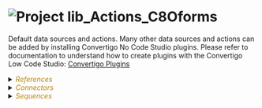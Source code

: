 
# ![](https://github.com/convertigo/convertigo/blob/develop/engine/src/com/twinsoft/convertigo/beans/core/images/project_color_16x16.png?raw=true "Project") lib_Actions_C8Oforms

Default data sources and actions. Many other data sources and actions can be added by installing Convertigo No Code Studio plugins. Please refer to documentation to understand how to create plugins with the Convertigo Low Code Studio: <a href='https://doc.convertigo.com/documentation/latest/no-code-forms/creating-data-for-c8o-forms/' target='_blank'>Convertigo Plugins</a>

<details><summary><span style="color:DarkGoldenRod"><i>References</i></span></summary><blockquote><p>


## ![](https://github.com/convertigo/convertigo/blob/develop/engine/src/com/twinsoft/convertigo/beans/references/images/ProjectSchemaReference_16x16.png?raw=true "ProjectSchemaReference") C8Oforms


see [readme](https://github.com/convertigo/C8oForms/tree/NGX#readme)
</p></blockquote></details>

<details><summary><span style="color:DarkGoldenRod"><i>Connectors</i></span></summary><blockquote><p>


<details><summary><b>c8oforms_forms_reponses_backup</b></summary><blockquote><p>


## ![](https://github.com/convertigo/convertigo/blob/develop/engine/src/com/twinsoft/convertigo/beans/connectors/images/fullsyncconnector_color_16x16.png?raw=true "FullSyncConnector") c8oforms_forms_reponses_backup



<details><summary><span style="color:DarkGoldenRod"><i>Transactions</i></span></summary><blockquote><p>


<details><summary><b>FormResponsesDocument</b></summary><blockquote><p>


### ![](https://github.com/convertigo/convertigo/blob/develop/engine/src/com/twinsoft/convertigo/beans/transactions/couchdb/images/postdocument_color_16x16.png?raw=true "PostDocumentTransaction") FormResponsesDocument



<span style="color:DarkGoldenRod">Variables</span>

<table>
<tr>
<th>
name
</th>
<th>
comment
</th>
</tr>
<tr>
<td>
<img src="https://github.com/convertigo/convertigo/blob/develop/engine/src/com/twinsoft/convertigo/beans/variables/images/variable_color_16x16.png?raw=true "  alt="RequestableVariable" >&nbsp;data
</td>
<td>

</td>
</tr>
<tr>
<td>
<img src="https://github.com/convertigo/convertigo/blob/develop/engine/src/com/twinsoft/convertigo/beans/variables/images/variable_color_16x16.png?raw=true "  alt="RequestableVariable" >&nbsp;parent
</td>
<td>

</td>
</tr>
</table>

</p></blockquote></details>

<details><summary><b>GetServerInfo</b></summary><blockquote><p>


### ![](https://github.com/convertigo/convertigo/blob/develop/engine/src/com/twinsoft/convertigo/beans/transactions/couchdb/images/getserverinfo_color_16x16.png?raw=true "GetServerInfoTransaction") GetServerInfo


</p></blockquote></details>

<details><summary><b>OriginalFormDocument</b></summary><blockquote><p>


### ![](https://github.com/convertigo/convertigo/blob/develop/engine/src/com/twinsoft/convertigo/beans/transactions/couchdb/images/postdocument_color_16x16.png?raw=true "PostDocumentTransaction") OriginalFormDocument



<span style="color:DarkGoldenRod">Variables</span>

<table>
<tr>
<th>
name
</th>
<th>
comment
</th>
</tr>
<tr>
<td>
<img src="https://github.com/convertigo/convertigo/blob/develop/engine/src/com/twinsoft/convertigo/beans/variables/images/variable_color_16x16.png?raw=true "  alt="RequestableVariable" >&nbsp;_id
</td>
<td>

</td>
</tr>
<tr>
<td>
<img src="https://github.com/convertigo/convertigo/blob/develop/engine/src/com/twinsoft/convertigo/beans/variables/images/variable_color_16x16.png?raw=true "  alt="RequestableVariable" >&nbsp;data
</td>
<td>

</td>
</tr>
</table>

</p></blockquote></details>
</p></blockquote></details>
</p></blockquote></details>

<details><summary><b>CNN</b></summary><blockquote><p>


## ![](https://github.com/convertigo/convertigo/blob/develop/engine/src/com/twinsoft/convertigo/beans/connectors/images/httpconnector_color_16x16.png?raw=true "HttpConnector") CNN



<details><summary><span style="color:DarkGoldenRod"><i>Transactions</i></span></summary><blockquote><p>


<details><summary><b>Default_transaction</b></summary><blockquote><p>


### ![](https://github.com/convertigo/convertigo/blob/develop/engine/src/com/twinsoft/convertigo/beans/transactions/images/httptransaction_color_16x16.png?raw=true "HttpTransaction") Default_transaction


</p></blockquote></details>

<details><summary><b>getNews</b></summary><blockquote><p>


### ![](https://github.com/convertigo/convertigo/blob/develop/engine/src/com/twinsoft/convertigo/beans/transactions/images/xmlhttptransaction_color_16x16.png?raw=true "XmlHttpTransaction") getNews


</p></blockquote></details>
</p></blockquote></details>
</p></blockquote></details>

<details><summary><b>SQL_mariadb</b></summary><blockquote><p>


## ![](https://github.com/convertigo/convertigo/blob/develop/engine/src/com/twinsoft/convertigo/beans/connectors/images/sqlconnector_color_16x16.png?raw=true "SqlConnector") SQL_mariadb



<details><summary><span style="color:DarkGoldenRod"><i>Transactions</i></span></summary><blockquote><p>


<details><summary><b>Default_transaction</b></summary><blockquote><p>


### ![](https://github.com/convertigo/convertigo/blob/develop/engine/src/com/twinsoft/convertigo/beans/transactions/images/sqltransaction_color_16x16.png?raw=true "SqlTransaction") Default_transaction


</p></blockquote></details>

<details><summary><b>get_responses_by_form</b></summary><blockquote><p>


### ![](https://github.com/convertigo/convertigo/blob/develop/engine/src/com/twinsoft/convertigo/beans/transactions/images/sqltransaction_color_16x16.png?raw=true "SqlTransaction") get_responses_by_form



<span style="color:DarkGoldenRod">Variables</span>

<table>
<tr>
<th>
name
</th>
<th>
comment
</th>
</tr>
<tr>
<td>
<img src="https://github.com/convertigo/convertigo/blob/develop/engine/src/com/twinsoft/convertigo/beans/variables/images/variable_color_16x16.png?raw=true "  alt="RequestableVariable" >&nbsp;sql_formID
</td>
<td>

</td>
</tr>
<tr>
<td>
<img src="https://github.com/convertigo/convertigo/blob/develop/engine/src/com/twinsoft/convertigo/beans/variables/images/variable_color_16x16.png?raw=true "  alt="RequestableVariable" >&nbsp;sql_TBName
</td>
<td>

</td>
</tr>
</table>

</p></blockquote></details>

<details><summary><b>saveResponse</b></summary><blockquote><p>


### ![](https://github.com/convertigo/convertigo/blob/develop/engine/src/com/twinsoft/convertigo/beans/transactions/images/sqltransaction_color_16x16.png?raw=true "SqlTransaction") saveResponse



<span style="color:DarkGoldenRod">Variables</span>

<table>
<tr>
<th>
name
</th>
<th>
comment
</th>
</tr>
<tr>
<td>
<img src="https://github.com/convertigo/convertigo/blob/develop/engine/src/com/twinsoft/convertigo/beans/variables/images/variable_color_16x16.png?raw=true "  alt="RequestableVariable" >&nbsp;response
</td>
<td>

</td>
</tr>
<tr>
<td>
<img src="https://github.com/convertigo/convertigo/blob/develop/engine/src/com/twinsoft/convertigo/beans/variables/images/variable_color_16x16.png?raw=true "  alt="RequestableVariable" >&nbsp;sql_DBName
</td>
<td>

</td>
</tr>
<tr>
<td>
<img src="https://github.com/convertigo/convertigo/blob/develop/engine/src/com/twinsoft/convertigo/beans/variables/images/variable_color_16x16.png?raw=true "  alt="RequestableVariable" >&nbsp;sql_TBColumns
</td>
<td>

</td>
</tr>
<tr>
<td>
<img src="https://github.com/convertigo/convertigo/blob/develop/engine/src/com/twinsoft/convertigo/beans/variables/images/variable_color_16x16.png?raw=true "  alt="RequestableVariable" >&nbsp;sql_TBResponses
</td>
<td>

</td>
</tr>
</table>

</p></blockquote></details>
</p></blockquote></details>
</p></blockquote></details>

<details><summary><b>void</b> : void connector, replace or don't use it</summary><blockquote><p>


## ![](https://github.com/convertigo/convertigo/blob/develop/engine/src/com/twinsoft/convertigo/beans/connectors/images/sqlconnector_color_16x16.png?raw=true "SqlConnector") void

void connector, replace or don't use it

<details><summary><span style="color:DarkGoldenRod"><i>Transactions</i></span></summary><blockquote><p>


### ![](https://github.com/convertigo/convertigo/blob/develop/engine/src/com/twinsoft/convertigo/beans/transactions/images/sqltransaction_color_16x16.png?raw=true "SqlTransaction") void

does nothing
</p></blockquote></details>
</p></blockquote></details>
</p></blockquote></details>

<details><summary><span style="color:DarkGoldenRod"><i>Sequences</i></span></summary><blockquote><p>


<details><summary><b>disabled_forms_insert_response_db</b> : Save responses to an external Database (demo)</summary><blockquote><p>


## ![](https://github.com/convertigo/convertigo/blob/develop/engine/src/com/twinsoft/convertigo/beans/sequences/images/genericsequence_color_16x16.png?raw=true "GenericSequence") disabled_forms_insert_response_db

Save responses to an external Database (demo).

<span style="color:DarkGoldenRod">Variables</span>

<table>
<tr>
<th>
name
</th>
<th>
comment
</th>
</tr>
<tr>
<td>
<img src="https://github.com/convertigo/convertigo/blob/develop/engine/src/com/twinsoft/convertigo/beans/variables/images/variable_color_16x16.png?raw=true "  alt="RequestableVariable" >&nbsp;doc
</td>
<td>

</td>
</tr>
<tr>
<td>
<img src="https://github.com/convertigo/convertigo/blob/develop/engine/src/com/twinsoft/convertigo/beans/variables/images/variable_color_16x16.png?raw=true "  alt="RequestableVariable" >&nbsp;forms_db_destination
</td>
<td>
Can be used to override SQL symbols
</td>
</tr>
<tr>
<td>
<img src="https://github.com/convertigo/convertigo/blob/develop/engine/src/com/twinsoft/convertigo/beans/variables/images/variable_color_16x16.png?raw=true "  alt="RequestableVariable" >&nbsp;forms_db_name
</td>
<td>
Database name created to store form responses
</td>
</tr>
<tr>
<td>
<img src="https://github.com/convertigo/convertigo/blob/develop/engine/src/com/twinsoft/convertigo/beans/variables/images/variable_color_16x16.png?raw=true "  alt="RequestableVariable" >&nbsp;forms_db_type
</td>
<td>
Database type. Supports "fs" or "mysql"
</td>
</tr>
<tr>
<td>
<img src="https://github.com/convertigo/convertigo/blob/develop/engine/src/com/twinsoft/convertigo/beans/variables/images/variable_color_16x16.png?raw=true "  alt="RequestableVariable" >&nbsp;originalDoc
</td>
<td>

</td>
</tr>
</table>

</p></blockquote></details>

<details><summary><b>disabled_forms_notify_response_by_mail_advanced</b> : <div class="en">Sends a <b>mail</b> when a new response is submitted</div></summary><blockquote><p>


## ![](https://github.com/convertigo/convertigo/blob/develop/engine/src/com/twinsoft/convertigo/beans/sequences/images/genericsequence_color_16x16.png?raw=true "GenericSequence") disabled_forms_notify_response_by_mail_advanced

<div class="en">Sends a <b>mail</b> when a new response is submitted</div>
<div class="fr">Envoie un <b>e-mail</b> lorsqu'une nouvelle réponse est soumise</div>
<div class="es">Envía un <b>correo</b> cuando se envía una nueva respuesta</div>
<div class="it">Invia una <b>mail</b> quando viene inviata una nuova risposta</div>

<span style="color:DarkGoldenRod">Variables</span>

<table>
<tr>
<th>
name
</th>
<th>
comment
</th>
</tr>
<tr>
<td>
<img src="https://github.com/convertigo/convertigo/blob/develop/engine/src/com/twinsoft/convertigo/beans/variables/images/variable_color_16x16.png?raw=true "  alt="RequestableVariable" >&nbsp;doc
</td>
<td>

</td>
</tr>
<tr>
<td>
<img src="https://github.com/convertigo/convertigo/blob/develop/engine/src/com/twinsoft/convertigo/beans/variables/images/variable_color_16x16.png?raw=true "  alt="RequestableVariable" >&nbsp;forms_mail_body
</td>
<td>
<div class="en">Email body (short string). || <i>(optional)</i></div>
<div class="fr">Corps de l'e-mail (chaîne courte). || <i>(optionnel)</i></div>
<div class="es">Cuerpo del correo electrónico (cadena corta). || <i>(opcional)</i></div>
<div class="it">Corpo dell'email (stringa breve). || <i>(facoltativo)</i></div>
</td>
</tr>
<tr>
<td>
<img src="https://github.com/convertigo/convertigo/blob/develop/engine/src/com/twinsoft/convertigo/beans/variables/images/variable_color_16x16.png?raw=true "  alt="RequestableVariable" >&nbsp;forms_mail_body_title
</td>
<td>
<div class="en">Mail body title (short string). || <i>(optional)</i></div>
<div class="fr">Titre du corps du message (chaîne courte). || <i>(optionnel)</i></div>
<div class="es">Título del cuerpo del correo (cadena corta). || <i>(opcional)</i></div>
<div class="it">Titolo del corpo della posta (stringa corta). || <i>(facoltativo)</i></div>
</td>
</tr>
<tr>
<td>
<img src="https://github.com/convertigo/convertigo/blob/develop/engine/src/com/twinsoft/convertigo/beans/variables/images/variable_color_16x16.png?raw=true "  alt="RequestableVariable" >&nbsp;forms_mail_logo
</td>
<td>
<div class="en">URL to a logo. || <i>(optional)</i></div>
<div class="fr">URL vers un logo. || <i>(optionnel)</i></div>
<div class="es">URL a un logotipo. || <i>(opcional)</i></div>
<div class="it">OURL di un logo. || <i>(facoltativo)</i> </div>
</td>
</tr>
<tr>
<td>
<img src="https://github.com/convertigo/convertigo/blob/develop/engine/src/com/twinsoft/convertigo/beans/variables/images/variable_color_16x16.png?raw=true "  alt="RequestableVariable" >&nbsp;forms_mail_notify_owner
</td>
<td>
<div class="en">This setting allows you to enable notification to the owner of the form. || <i>(optional)</i> <b> boolean</b> (<b>true</b> or <b>false</b>). <small>Default value is <b>false</b></small></div>
<div class="fr">Ce paramétre vous permets d'activer la notification au propriétaire du formulaire. || <i>(optionnel)</i> <b> booléen</b> (<b>true</b> ou <b>false</b>). <small>La valeur par défaut est <b>false</b></small></div>
<div class="es">Esta configuración le permite habilitar la notificación al propietario del formulario. || <i>(opcional)</i> <b> booleano</b> (<b>true</b> o <b>false</b>). <small>El valor predeterminado es <b>false</b></small></div>
<div class="it">Questa impostazione consente di abilitare la notifica al proprietario del modulo. || <i>(facoltativo)</i> <b> booleano</b> (<b>true</b> o <b>false</b>). <small>Il valore predefinito è <b>false</b></small></div>
</td>
</tr>
<tr>
<td>
<img src="https://github.com/convertigo/convertigo/blob/develop/engine/src/com/twinsoft/convertigo/beans/variables/images/variable_color_16x16.png?raw=true "  alt="RequestableVariable" >&nbsp;forms_mail_notify_sender
</td>
<td>
<div class="en">This setting allows you to activate the notification to the person who replied to the form. || <i>(optional)</i> <b> boolean</b> (<b>true</b> or <b>false</b>). <small>Default value is <b>false</b></small></div>
<div class="fr">Ce paramétre vous permets d'activer la notification à la personne qui a répondu au formulaire. || <i>(optionnel)</i> <b> booléen</b> (<b>true</b> ou <b>false</b>). <small>La valeur par défaut est <b>false</b></small></div>
<div class="es">Esta configuración le permite activar la notificación a la persona que respondió al formulario. || <i>(opcional)</i> <b> booleano</b> (<b>true</b> o <b>false</b>). <small>El valor predeterminado es <b>false</b></small></div>
<div class="it">Questa impostazione ti consente di attivare la notifica alla persona che ha risposto al modulo. || <i>(facoltativo)</i> <b> booleano</b> (<b>true</b> o <b>false</b>). <small>Il valore predefinito è <b>false</b></small></div>
</td>
</tr>
<tr>
<td>
<img src="https://github.com/convertigo/convertigo/blob/develop/engine/src/com/twinsoft/convertigo/beans/variables/images/variable_color_16x16.png?raw=true "  alt="RequestableVariable" >&nbsp;forms_mail_recipients_bcc
</td>
<td>
<div class="en">"Bcc" Mail recipients separated by comma or semicolon. || <i>(optional)</i></div>
<div class="fr">"Bcc" Destinataires du courrier séparés par une virgule ou un point-virgule. || <i>(optionnel)</i></div>
<div class="es">"Bcc" Destinatarios de correo separados por coma o punto y coma. || <i>(opcional)</i></div>
<div class="it">"Bcc" Destinatari di posta separati da virgola o punto e virgola. || <i>(facoltativo)</i></div>
</td>
</tr>
<tr>
<td>
<img src="https://github.com/convertigo/convertigo/blob/develop/engine/src/com/twinsoft/convertigo/beans/variables/images/variable_color_16x16.png?raw=true "  alt="RequestableVariable" >&nbsp;forms_mail_recipients_cc
</td>
<td>
<div class="en">"Cc" Mail recipients separated by comma or semicolon. || <i>(optional)</i></div>
<div class="fr">"Cc" Destinataires du courrier séparés par une virgule ou un point-virgule. || <i>(optionnel)</i></div>
<div class="es">"Cc" Destinatarios de correo separados por coma o punto y coma. || <i>(opcional)</i></div>
<div class="it">"Cc" Destinatari di posta separati da virgola o punto e virgola. || <i>(facoltativo)</i></div>
</td>
</tr>
<tr>
<td>
<img src="https://github.com/convertigo/convertigo/blob/develop/engine/src/com/twinsoft/convertigo/beans/variables/images/variable_color_16x16.png?raw=true "  alt="RequestableVariable" >&nbsp;forms_mail_recipients_to
</td>
<td>
<div class="en">"To" Mail recipients separated by comma or semicolon. || <i>(mandatory)</i></div>
<div class="fr">"À" Destinataires du courrier séparés par une virgule ou un point-virgule. || <i>(obligatoire)</i></div>
<div class="es">"To" Destinatarios de correo separados por coma o punto y coma. || <i>(obligatorio)</i></div>
<div class="it">"To" Destinatari di posta separati da virgola o punto e virgola. || <i>(obbligatorio)</i></div>
</td>
</tr>
<tr>
<td>
<img src="https://github.com/convertigo/convertigo/blob/develop/engine/src/com/twinsoft/convertigo/beans/variables/images/variable_color_16x16.png?raw=true "  alt="RequestableVariable" >&nbsp;forms_mail_sender
</td>
<td>
<div class="en">Email of sender for anonymous forms. If empty, we try to retrieve mail address from C8oForms account. || <i>(optional)</i></div>
<div class="fr">Courriel de l'expéditeur pour les formulaires anonymes. S'il est vide, nous essayons de récupérer l'adresse e-mail du compte C8oForms. || <i>(optionnel)</i></div>
<div class="es">Correo electrónico del remitente para formularios anónimos. Si está vacío, intentamos recuperar la dirección de correo de la cuenta de C8oForms. || <i>(opcional)</i></div>
<div class="it">Email del mittente per moduli anonimi. Se vuoto, proviamo a recuperare l'indirizzo e-mail dall'account C8oForms. || <i>(facoltativo)</i></div>
</td>
</tr>
<tr>
<td>
<img src="https://github.com/convertigo/convertigo/blob/develop/engine/src/com/twinsoft/convertigo/beans/variables/images/variable_color_16x16.png?raw=true "  alt="RequestableVariable" >&nbsp;forms_mail_subject
</td>
<td>
<div class="en">Email subject (short string). || <i>(optional)</i></div>
<div class="fr">Objet de l'e-mail (chaîne courte). || <i>(optionnel)</i></div>
<div class="es">Asunto del correo electrónico (cadena corta). || <i>(opcional)</i></div>
<div class="it">Oggetto dell'email (stringa breve). || <i>(facoltativo)</i></div>
</td>
</tr>
<tr>
<td>
<img src="https://github.com/convertigo/convertigo/blob/develop/engine/src/com/twinsoft/convertigo/beans/variables/images/variable_color_16x16.png?raw=true "  alt="RequestableVariable" >&nbsp;originalDoc
</td>
<td>

</td>
</tr>
</table>

</p></blockquote></details>

<details><summary><b>forms_delete_response</b> : The submitted form and its responses are deleted and no longer visible in the response viewer</summary><blockquote><p>


## ![](https://github.com/convertigo/convertigo/blob/develop/engine/src/com/twinsoft/convertigo/beans/sequences/images/genericsequence_color_16x16.png?raw=true "GenericSequence") forms_delete_response

The submitted form and its responses are deleted and no longer visible in the response viewer

<span style="color:DarkGoldenRod">Variables</span>

<table>
<tr>
<th>
name
</th>
<th>
comment
</th>
</tr>
<tr>
<td>
<img src="https://github.com/convertigo/convertigo/blob/develop/engine/src/com/twinsoft/convertigo/beans/variables/images/variable_color_16x16.png?raw=true "  alt="RequestableVariable" >&nbsp;doc
</td>
<td>

</td>
</tr>
<tr>
<td>
<img src="https://github.com/convertigo/convertigo/blob/develop/engine/src/com/twinsoft/convertigo/beans/variables/images/variable_color_16x16.png?raw=true "  alt="RequestableVariable" >&nbsp;originalDoc
</td>
<td>

</td>
</tr>
</table>

</p></blockquote></details>

<details><summary><b>forms_edit_field</b> : Allows you to modify the value of the field in the current response</summary><blockquote><p>


## ![](https://github.com/convertigo/convertigo/blob/develop/engine/src/com/twinsoft/convertigo/beans/sequences/images/genericsequence_color_16x16.png?raw=true "GenericSequence") forms_edit_field

Allows you to modify the value of the field in the current response

<span style="color:DarkGoldenRod">Variables</span>

<table>
<tr>
<th>
name
</th>
<th>
comment
</th>
</tr>
<tr>
<td>
<img src="https://github.com/convertigo/convertigo/blob/develop/engine/src/com/twinsoft/convertigo/beans/variables/images/variable_color_16x16.png?raw=true "  alt="RequestableVariable" >&nbsp;doc
</td>
<td>

</td>
</tr>
<tr>
<td>
<img src="https://github.com/convertigo/convertigo/blob/develop/engine/src/com/twinsoft/convertigo/beans/variables/images/variable_color_16x16.png?raw=true "  alt="RequestableVariable" >&nbsp;forms_input_field_name
</td>
<td>

</td>
</tr>
<tr>
<td>
<img src="https://github.com/convertigo/convertigo/blob/develop/engine/src/com/twinsoft/convertigo/beans/variables/images/variable_color_16x16.png?raw=true "  alt="RequestableVariable" >&nbsp;forms_input_field_value
</td>
<td>

</td>
</tr>
<tr>
<td>
<img src="https://github.com/convertigo/convertigo/blob/develop/engine/src/com/twinsoft/convertigo/beans/variables/images/variable_color_16x16.png?raw=true "  alt="RequestableVariable" >&nbsp;originalDoc
</td>
<td>

</td>
</tr>
</table>

</p></blockquote></details>

<details><summary><b>forms_fill_PDF</b> : Fills out a PDF form from the form responses using a template PDF file</summary><blockquote><p>


## ![](https://github.com/convertigo/convertigo/blob/develop/engine/src/com/twinsoft/convertigo/beans/sequences/images/genericsequence_color_16x16.png?raw=true "GenericSequence") forms_fill_PDF

Fills out a PDF form from the form responses using a template PDF file.

<span style="color:DarkGoldenRod">Variables</span>

<table>
<tr>
<th>
name
</th>
<th>
comment
</th>
</tr>
<tr>
<td>
<img src="https://github.com/convertigo/convertigo/blob/develop/engine/src/com/twinsoft/convertigo/beans/variables/images/variable_color_16x16.png?raw=true "  alt="RequestableVariable" >&nbsp;doc
</td>
<td>

</td>
</tr>
<tr>
<td>
<img src="https://github.com/convertigo/convertigo/blob/develop/engine/src/com/twinsoft/convertigo/beans/variables/images/variable_color_16x16.png?raw=true "  alt="RequestableVariable" >&nbsp;forms_input_pdf_path
</td>
<td>
Fill in the dynamic PDF file you want to use as a template. You can use, for example, <a href='https://www.libreoffice.org/' target='_blank'>LibreOffice Writer</a> to make your PDF dynamic, either from a new PDF or from 'an existing one. <br/> The name of the PDF fields must be identical to the technical identifiers of the fields in your form. <br/>Only the fields "input text", "checkbox", "date", "time", "camera", "group", "barcode", "signature", and "location" are supported. <Br / > For the checkboxes, each box of the PDF must have the technical name + "_1", + "_2" etc ...
</td>
</tr>
<tr>
<td>
<img src="https://github.com/convertigo/convertigo/blob/develop/engine/src/com/twinsoft/convertigo/beans/variables/images/variable_color_16x16.png?raw=true "  alt="RequestableVariable" >&nbsp;originalDoc
</td>
<td>

</td>
</tr>
</table>

</p></blockquote></details>

<details><summary><b>forms_notify_response_simple_by_mail_simple</b> : <div>Sends a <b>mail</b> when a new response is submitted</div></summary><blockquote><p>


## ![](https://github.com/convertigo/convertigo/blob/develop/engine/src/com/twinsoft/convertigo/beans/sequences/images/genericsequence_color_16x16.png?raw=true "GenericSequence") forms_notify_response_simple_by_mail_simple

<div>Sends a <b>mail</b> when a new response is submitted</div>

<span style="color:DarkGoldenRod">Variables</span>

<table>
<tr>
<th>
name
</th>
<th>
comment
</th>
</tr>
<tr>
<td>
<img src="https://github.com/convertigo/convertigo/blob/develop/engine/src/com/twinsoft/convertigo/beans/variables/images/variable_color_16x16.png?raw=true "  alt="RequestableVariable" >&nbsp;doc
</td>
<td>

</td>
</tr>
<tr>
<td>
<img src="https://github.com/convertigo/convertigo/blob/develop/engine/src/com/twinsoft/convertigo/beans/variables/images/variable_color_16x16.png?raw=true "  alt="RequestableVariable" >&nbsp;forms_mail_body
</td>
<td>
<div>Email body, the message you want to send to recipients.</div>
</td>
</tr>
<tr>
<td>
<img src="https://github.com/convertigo/convertigo/blob/develop/engine/src/com/twinsoft/convertigo/beans/variables/images/variable_color_16x16.png?raw=true "  alt="RequestableVariable" >&nbsp;forms_mail_logo
</td>
<td>
<div>The URL to the logo in the email header.</div>
</td>
</tr>
<tr>
<td>
<img src="https://github.com/convertigo/convertigo/blob/develop/engine/src/com/twinsoft/convertigo/beans/variables/images/variable_color_16x16.png?raw=true "  alt="RequestableVariable" >&nbsp;forms_mail_recipients_bcc
</td>
<td>
<div>Mail <b>blind</b> recipients separated by comma or semicolon.</div>
</td>
</tr>
<tr>
<td>
<img src="https://github.com/convertigo/convertigo/blob/develop/engine/src/com/twinsoft/convertigo/beans/variables/images/variable_color_16x16.png?raw=true "  alt="RequestableVariable" >&nbsp;forms_mail_recipients_cc
</td>
<td>
<div>Mail <b>copy</b> recipients separated by comma or semicolon.</div>
</td>
</tr>
<tr>
<td>
<img src="https://github.com/convertigo/convertigo/blob/develop/engine/src/com/twinsoft/convertigo/beans/variables/images/variable_color_16x16.png?raw=true "  alt="RequestableVariable" >&nbsp;forms_mail_recipients_to
</td>
<td>
<div>Mail recipients separated by comma or semicolon. <i>(mandatory)</i></div>
</td>
</tr>
<tr>
<td>
<img src="https://github.com/convertigo/convertigo/blob/develop/engine/src/com/twinsoft/convertigo/beans/variables/images/variable_color_16x16.png?raw=true "  alt="RequestableVariable" >&nbsp;forms_mail_subject
</td>
<td>
<div>Email subject</div>
</td>
</tr>
<tr>
<td>
<img src="https://github.com/convertigo/convertigo/blob/develop/engine/src/com/twinsoft/convertigo/beans/variables/images/variable_color_16x16.png?raw=true "  alt="RequestableVariable" >&nbsp;forms_mail_summary
</td>
<td>
<div>Add a form summary to the email</div>
</td>
</tr>
<tr>
<td>
<img src="https://github.com/convertigo/convertigo/blob/develop/engine/src/com/twinsoft/convertigo/beans/variables/images/variable_color_16x16.png?raw=true "  alt="RequestableVariable" >&nbsp;originalDoc
</td>
<td>

</td>
</tr>
<tr>
<td>
<img src="https://github.com/convertigo/convertigo/blob/develop/engine/src/com/twinsoft/convertigo/beans/variables/images/variable_color_16x16.png?raw=true "  alt="RequestableVariable" >&nbsp;smtpAuthType
</td>
<td>

</td>
</tr>
<tr>
<td>
<img src="https://github.com/convertigo/convertigo/blob/develop/engine/src/com/twinsoft/convertigo/beans/variables/images/variable_color_16x16.png?raw=true "  alt="RequestableVariable" >&nbsp;smtpPassword
</td>
<td>

</td>
</tr>
<tr>
<td>
<img src="https://github.com/convertigo/convertigo/blob/develop/engine/src/com/twinsoft/convertigo/beans/variables/images/variable_color_16x16.png?raw=true "  alt="RequestableVariable" >&nbsp;smtpPort
</td>
<td>

</td>
</tr>
<tr>
<td>
<img src="https://github.com/convertigo/convertigo/blob/develop/engine/src/com/twinsoft/convertigo/beans/variables/images/variable_color_16x16.png?raw=true "  alt="RequestableVariable" >&nbsp;smtpServer
</td>
<td>

</td>
</tr>
<tr>
<td>
<img src="https://github.com/convertigo/convertigo/blob/develop/engine/src/com/twinsoft/convertigo/beans/variables/images/variable_color_16x16.png?raw=true "  alt="RequestableVariable" >&nbsp;smtpUsername
</td>
<td>

</td>
</tr>
<tr>
<td>
<img src="https://github.com/convertigo/convertigo/blob/develop/engine/src/com/twinsoft/convertigo/beans/variables/images/variable_color_16x16.png?raw=true "  alt="RequestableVariable" >&nbsp;sSender
</td>
<td>

</td>
</tr>
<tr>
<td>
<img src="https://github.com/convertigo/convertigo/blob/develop/engine/src/com/twinsoft/convertigo/beans/variables/images/variable_color_16x16.png?raw=true "  alt="RequestableVariable" >&nbsp;sslProtocols
</td>
<td>

</td>
</tr>
<tr>
<td>
<img src="https://github.com/convertigo/convertigo/blob/develop/engine/src/com/twinsoft/convertigo/beans/variables/images/variable_color_16x16.png?raw=true "  alt="RequestableVariable" >&nbsp;xslFilepath
</td>
<td>

</td>
</tr>
</table>

</p></blockquote></details>

<details><summary><b>formssource_CNN_News</b> : Demo data source</summary><blockquote><p>


## ![](https://github.com/convertigo/convertigo/blob/develop/engine/src/com/twinsoft/convertigo/beans/sequences/images/genericsequence_color_16x16.png?raw=true "GenericSequence") formssource_CNN_News

Demo data source. Just returns some news from CNN

<span style="color:DarkGoldenRod">Variables</span>

<table>
<tr>
<th>
name
</th>
<th>
comment
</th>
</tr>
<tr>
<td>
<img src="https://github.com/convertigo/convertigo/blob/develop/engine/src/com/twinsoft/convertigo/beans/variables/images/variable_color_16x16.png?raw=true "  alt="RequestableVariable" >&nbsp;model
</td>
<td>
if source is called with model == true, model must be returned
</td>
</tr>
</table>

</p></blockquote></details>

<details><summary><b>formssource_List_of_company_employees</b> : Returns a fake list of company employees</summary><blockquote><p>


## ![](https://github.com/convertigo/convertigo/blob/develop/engine/src/com/twinsoft/convertigo/beans/sequences/images/genericsequence_color_16x16.png?raw=true "GenericSequence") formssource_List_of_company_employees

Returns a fake list of company employees

<span style="color:DarkGoldenRod">Variables</span>

<table>
<tr>
<th>
name
</th>
<th>
comment
</th>
</tr>
<tr>
<td>
<img src="https://github.com/convertigo/convertigo/blob/develop/engine/src/com/twinsoft/convertigo/beans/variables/images/variable_color_16x16.png?raw=true "  alt="RequestableVariable" >&nbsp;forms_filter
</td>
<td>

</td>
</tr>
</table>

</p></blockquote></details>

<details><summary><b>formssource_List_of_Ships</b> : Returns a fake list of ships under construction</summary><blockquote><p>


## ![](https://github.com/convertigo/convertigo/blob/develop/engine/src/com/twinsoft/convertigo/beans/sequences/images/genericsequence_color_16x16.png?raw=true "GenericSequence") formssource_List_of_Ships

Returns a fake list of ships under construction

<span style="color:DarkGoldenRod">Variables</span>

<table>
<tr>
<th>
name
</th>
<th>
comment
</th>
</tr>
<tr>
<td>
<img src="https://github.com/convertigo/convertigo/blob/develop/engine/src/com/twinsoft/convertigo/beans/variables/images/variable_color_16x16.png?raw=true "  alt="RequestableVariable" >&nbsp;forms_filter
</td>
<td>

</td>
</tr>
</table>

</p></blockquote></details>

<details><summary><b>initSMTP</b></summary><blockquote><p>


## ![](https://github.com/convertigo/convertigo/blob/develop/engine/src/com/twinsoft/convertigo/beans/sequences/images/genericsequence_color_16x16.png?raw=true "GenericSequence") initSMTP


</p></blockquote></details>
</p></blockquote></details>
